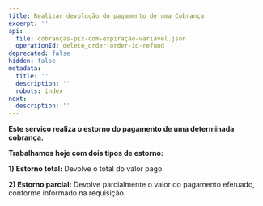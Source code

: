 ```yaml
---
title: Realizar devolução do pagamento de uma Cobrança
excerpt: ''
api:
  file: cobranças-pix-com-expiração-variável.json
  operationId: delete_order-order-id-refund
deprecated: false
hidden: false
metadata:
  title: ''
  description: ''
  robots: index
next:
  description: ''
---
```

**Este serviço realiza o estorno do pagamento de uma determinada cobrança.**

**Trabalhamos hoje com dois tipos de estorno:**

**1) Estorno total:** Devolve o total do valor pago.

**2) Estorno parcial:** Devolve parcialmente o valor do pagamento efetuado, conforme informado na requisição.